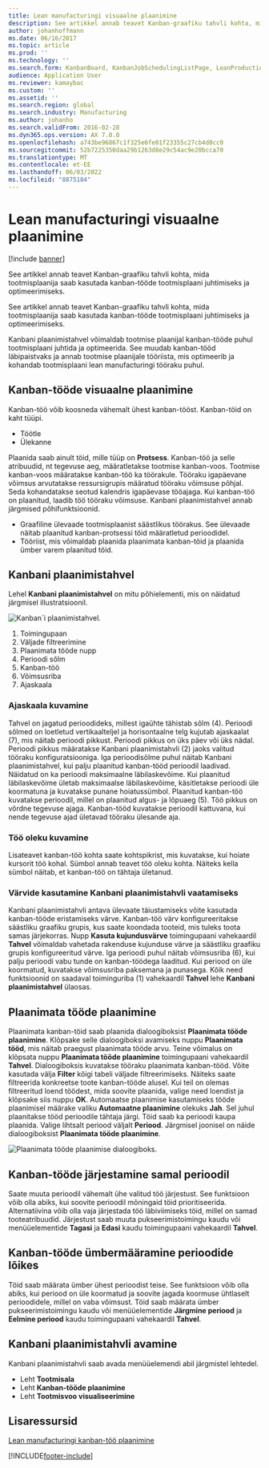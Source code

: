 ```yaml
---
title: Lean manufacturingi visuaalne plaanimine
description: See artikkel annab teavet Kanban-graafiku tahvli kohta, mida tootmisplaanija saab kasutada kanban-tööde tootmisplaani juhtimiseks ja optimeerimiseks.
author: johanhoffmann
ms.date: 06/16/2017
ms.topic: article
ms.prod: ''
ms.technology: ''
ms.search.form: KanbanBoard, KanbanJobSchedulingListPage, LeanProductionFlowVisualization, KanbanBoardUnplannedJobs
audience: Application User
ms.reviewer: kamaybac
ms.custom: ''
ms.assetid: ''
ms.search.region: global
ms.search.industry: Manufacturing
ms.author: johanho
ms.search.validFrom: 2016-02-28
ms.dyn365.ops.version: AX 7.0.0
ms.openlocfilehash: a743be96867c1f325e6fe01f23355c27cb4d0cc0
ms.sourcegitcommit: 52b7225350daa29b1263d8e29c54ac9e20bcca70
ms.translationtype: MT
ms.contentlocale: et-EE
ms.lasthandoff: 06/03/2022
ms.locfileid: "8875184"
---
```

# <a name="visual-scheduling-for-lean-manufacturing"></a>Lean manufacturingi visuaalne plaanimine

[!include [banner](../includes/banner.md)]

See artikkel annab teavet Kanban-graafiku tahvli kohta, mida tootmisplaanija saab kasutada kanban-tööde tootmisplaani juhtimiseks ja optimeerimiseks.

See artikkel annab teavet Kanban-graafiku tahvli kohta, mida tootmisplaanija saab kasutada kanban-tööde tootmisplaani juhtimiseks ja optimeerimiseks.

Kanbani plaanimistahvel võimaldab tootmise plaanijal kanban-tööde puhul tootmisplaani juhtida ja optimeerida. See muudab kanban-tööd läbipaistvaks ja annab tootmise plaanijale tööriista, mis optimeerib ja kohandab tootmisplaani lean manufacturingi tööraku puhul.

## <a name="visual-scheduling-of-kanban-jobs"></a>Kanban-tööde visuaalne plaanimine
Kanban-töö võib koosneda vähemalt ühest kanban-tööst. Kanban-töid on kaht tüüpi.

-   Töötle
-   Ülekanne

Plaanida saab ainult töid, mille tüüp on **Protsess**. Kanban-töö ja selle atribuudid, nt tegevuse aeg, määratletakse tootmise kanban-voos. Tootmise kanban-voos määratakse kanban-töö ka töörakule. Tööraku igapäevane võimsus arvutatakse ressursigrupis määratud tööraku võimsuse põhjal. Seda kohandatakse seotud kalendris igapäevase tööajaga. Kui kanban-töö on plaanitud, laadib töö tööraku võimsuse. Kanbani plaanimistahvel annab järgmised põhifunktsioonid.

-   Graafiline ülevaade tootmisplaanist säästlikus töörakus. See ülevaade näitab plaanitud kanban-protsessi töid määratletud perioodidel.
-   Tööriist, mis võimaldab plaanida plaanimata kanban-töid ja plaanida ümber varem plaanitud töid.

## <a name="kanban-schedule-board"></a>Kanbani plaanimistahvel
Lehel **Kanbani plaanimistahvel** on mitu põhielementi, mis on näidatud järgmisel illustratsioonil. 

![Kanban`i plaanimistahvel.](./media/kanban-schedule-board-1024x554.png)
1.  Toimingupaan
2.  Väljade filtreerimine
3.  Plaanimata tööde nupp
4.  Perioodi sõlm
5.  Kanban-töö
6.  Võimsusriba
7.  Ajaskaala

### <a name="view-the-time-scale"></a>Ajaskaala kuvamine

Tahvel on jagatud perioodideks, millest igaühte tähistab sõlm (4). Perioodi sõlmed on loetletud vertikaalteljel ja horisontaalne telg kujutab ajaskaalat (7), mis näitab perioodi pikkust. Perioodi pikkus on üks päev või üks nädal. Perioodi pikkus määratakse Kanbani plaanimistahvli (2) jaoks valitud tööraku konfiguratsiooniga. Iga perioodisõlme puhul näitab Kanbani plaanimistahvel, kui palju plaanitud kanban-tööd perioodil laadivad. Näidatud on ka perioodi maksimaalne läbilaskevõime. Kui plaanitud läbilaskevõime ületab maksimaalse läbilaskevõime, käsitletakse perioodi üle koormatuna ja kuvatakse punane hoiatussümbol. Plaanitud kanban-töö kuvatakse perioodil, millel on plaanitud algus- ja lõpuaeg (5). Töö pikkus on võrdne tegevuse ajaga. Kanban-tööd kuvatakse perioodil kattuvana, kui nende tegevuse ajad ületavad tööraku ülesande aja.

### <a name="view-job-status"></a>Töö oleku kuvamine

Lisateavet kanban-töö kohta saate kohtspikrist, mis kuvatakse, kui hoiate kursorit töö kohal. Sümbol annab teavet töö oleku kohta. Näiteks kella sümbol näitab, et kanban-töö on tähtaja ületanud.

### <a name="use-colors-to-view-the-kanban-schedule-board"></a>Värvide kasutamine Kanbani plaanimistahvli vaatamiseks

Kanbani plaanimistahvli antava ülevaate täiustamiseks võite kasutada kanban-tööde eristamiseks värve. Kanban-töö värv konfigureeritakse säästliku graafiku grupis, kus saate koondada tooteid, mis tuleks toota samas järjekorras. Nupp **Kasuta kujundusvärve** toimingupaani vahekaardil **Tahvel** võimaldab vahetada rakenduse kujunduse värve ja säästliku graafiku grupis konfigureeritud värve. Iga perioodi puhul näitab võimsusriba (6), kui palju perioodi vabu tunde on kanban-töödega laaditud. Kui periood on üle koormatud, kuvatakse võimsusriba paksemana ja punasega. Kõik need funktsioonid on saadaval toiminguriba (1) vahekaardil **Tahvel** lehe **Kanbani plaanimistahvel** ülaosas.

## <a name="plan-unplanned-jobs"></a>Plaanimata tööde plaanimine
Plaanimata kanban-töid saab plaanida dialoogiboksist **Plaanimata tööde plaanimine**. Klõpsake selle dialoogiboksi avamiseks nuppu **Plaanimata tööd**, mis näitab praegust plaanimata tööde arvu. Teine võimalus on klõpsata nuppu **Plaanimata tööde plaanimine** toimingupaani vahekaardil **Tahvel**. Dialoogiboksis kuvatakse tööraku plaanimata kanban-tööd. Võite kasutada välja **Filter** kõigi tabeli väljade filtreerimiseks. Näiteks saate filtreerida konkreetse toote kanban-tööde alusel. Kui teil on olemas filtreeritud loend töödest, mida soovite plaanida, valige need loendist ja klõpsake siis nuppu **OK**. Automaatse plaanimise kasutamiseks tööde plaanimisel määrake valiku **Automaatne plaanimine** olekuks **Jah**. Sel juhul plaanitakse tööd perioodile tähtaja järgi. Töid saab ka perioodi kaupa plaanida. Valige lihtsalt periood väljalt **Periood**. Järgmisel joonisel on näide dialoogiboksist **Plaanimata tööde plaanimine**. 

![Plaanimata tööde plaanimise dialoogiboks.](./media/plan-unplanned-jobs-1024x564.png)

## <a name="sequence-kanban-jobs-within-the-same-period"></a>Kanban-tööde järjestamine samal perioodil
Saate muuta perioodil vähemalt ühe valitud töö järjestust. See funktsioon võib olla abiks, kui soovite perioodil mõningaid töid prioritiseerida. Alternatiivina võib olla vaja järjestada töö läbiviimiseks töid, millel on samad tooteatribuudid. Järjestust saab muuta pukseerimistoimingu kaudu või menüüelementide **Tagasi** ja **Edasi** kaudu toimingupaani vahekaardil **Tahvel**.

## <a name="reassign-kanban-jobs-across-periods"></a>Kanban-tööde ümbermääramine perioodide lõikes
Töid saab määrata ümber ühest perioodist teise. See funktsioon võib olla abiks, kui periood on üle koormatud ja soovite jagada koormuse ühtlaselt perioodidele, millel on vaba võimsust. Töid saab määrata ümber pukseerimistoimingu kaudu või menüüelementide **Järgmine periood** ja **Eelmine periood** kaudu toimingupaani vahekaardil **Tahvel**.

## <a name="open-the-kanban-schedule-board"></a>Kanbani plaanimistahvli avamine
Kanbani plaanimistahvli saab avada menüüelemendi abil järgmistel lehtedel.

-   Leht **Tootmisala**
-   Leht **Kanban-tööde plaanimine**
-   Leht **Tootmisvoo visualiseerimine**


## <a name="additional-resources"></a>Lisaressursid

[Lean manufacturingi kanban-töö plaanimine](lean-manufacturing-kanban-job-scheduling.md)



[!INCLUDE[footer-include](../../includes/footer-banner.md)]